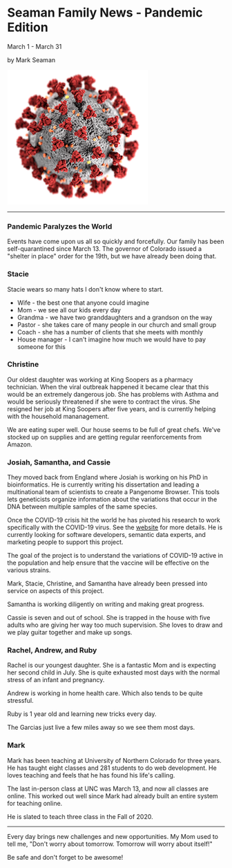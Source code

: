 # Seaman Family News - Pandemic Edition

March 1 - March 31

by Mark Seaman

![](img/coronavirus.png)

---


### Pandemic Paralyzes the World

Events have come upon us all so quickly and forcefully.  Our family has been self-quarantined since
March 13.   The governor of Colorado issued a "shelter in place" order for the 19th, but we have 
already been doing that.


### Stacie

Stacie wears so many hats I don't know where to start.

* Wife - the best one that anyone could imagine
* Mom - we see all our kids every day
* Grandma - we have two granddaughters and a grandson on the way
* Pastor - she takes care of many people in our church and small group
* Coach - she has a number of clients that she meets with monthly
* House manager - I can't imagine how much we would have to pay someone for this


### Christine

Our oldest daughter was working at King Soopers as a pharmacy technician. When the viral outbreak 
happened it became clear that this would be an extremely dangerous job.  She has problems with 
Asthma and would be seriously threatened if she were to contract the virus.  She resigned her job at
King Soopers after five years, and is currently helping with the household mananagement.

We are eating super well.  Our house seems to be full of great chefs. We've stocked up on supplies and
are getting regular reenforcements from Amazon.


### Josiah, Samantha, and Cassie

They moved back from England where Josiah is working on his PhD in bioinformatics. He is currently 
writing his dissertation and leading a multinational team of scientists to create a Pangenome Browser.
This tools lets geneticists organize information about the variations that occur in the DNA between 
multiple samples of the same species.

Once the COVID-19 crisis hit the world he has pivoted his research to work specifically with the 
COVID-19 virus. See the [website](https://graph-genome.github.io/)  for more details. He is currently
looking for software developers, semantic data experts, and marketing people to support this project.

The goal of the project is to understand the variations of COVID-19 active in the population 
and help ensure that the vaccine will be effective on the various strains.

Mark, Stacie, Christine, and Samantha have already been pressed into service on aspects of this project.

Samantha is working diligently on writing and making great progress.

Cassie is seven and out of school.  She is trapped in the house with five adults who are giving her
way too much supervision. She loves to draw and we play guitar together and make up songs.


### Rachel, Andrew, and Ruby

Rachel is our youngest daughter.  She is a fantastic Mom and is expecting her second child in July.
She is quite exhausted most days with the normal stress of an infant and pregnancy. 

Andrew is working in home health care.  Which also tends to be quite stressful. 

Ruby is 1 year old and learning new tricks every day. 

The Garcias just live a few miles away so we see them most days.


### Mark

Mark has been teaching at University of Northern Colorado for three years.  He has taught eight 
classes and 281 students to do web development.  He loves teaching and feels that he has found his 
life's calling.

The last in-person class at UNC was March 13, and now all classes are online.  This worked out well
since Mark had already built an entire system for teaching online.

He is slated to teach three class in the Fall of 2020.

---

Every day brings new challenges and new opportunities.  My Mom used to tell me, 
"Don't worry about tomorrow. Tomorrow will worry about itself!"

Be safe and don't forget to be awesome!

